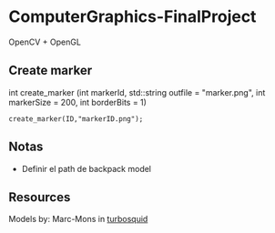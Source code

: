 # ComputerGraphics-FinalProject
OpenCV + OpenGL

## Create marker

int create_marker (int markerId, std::string outfile = "marker.png", int markerSize = 200, int borderBits = 1)

```
create_marker(ID,"markerID.png");
```

## Notas

* Definir el path de backpack model

## Resources
Models by: Marc-Mons in [turbosquid](https://www.turbosquid.com/es/Search/Artists/Marc-Mons)